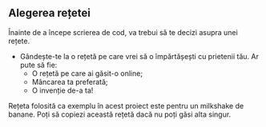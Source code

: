 ## Alegerea rețetei

Înainte de a începe scrierea de cod, va trebui să te decizi asupra unei rețete.

+ Gândește-te la o rețetă pe care vrei să o împărtășești cu prietenii tău. Ar pute să fie: 
    + O rețetă pe care ai găsit-o online;
    + Mâncarea ta preferată;
    + O invenție de-a ta!

Rețeta folosită ca exemplu în acest proiect este pentru un milkshake de banane. Poți să copiezi această rețetă dacă nu poți găsi alta singur.
